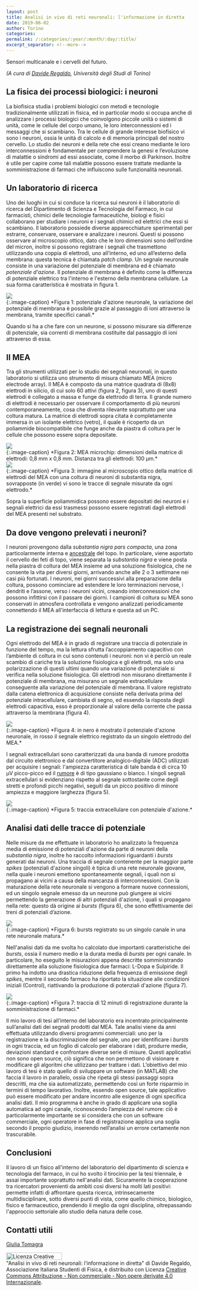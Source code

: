 ```yaml
---
layout: post
title: Analisi in vivo di reti neuronali: l'informazione in diretta
date: 2019-06-02
author: Torino
categories:
permalink: /:categories/:year/:month/:day/:title/
excerpt_separator: <!--more-->
---
```


Sensori multicanale e i cervelli del futuro.

<!--more--> 

_(A cura di [Davide Regaldo](mailto:davide.regaldo@edu.unito.it), Università degli Studi di Torino)_


## La fisica dei processi biologici: i neuroni

La biofisica studia i problemi biologici con metodi e tecnologie tradizionalmente utilizzati in fisica, ed in particolar modo si occupa anche di analizzare i processi biologici che coinvolgono piccole unità o sistemi di unità, come le cellule del corpo umano, le loro interconnessioni ed i messaggi che si scambiano. Tra le cellule di grande interesse biofisico vi sono i neuroni, ossia le unità di calcolo e di memoria principali del nostro cervello. Lo studio dei neuroni e della rete che essi creano mediante le loro interconnessioni è fondamentale per comprendere la genesi e l’evoluzione di malattie o sindromi ad essi associate, come il morbo di Parkinson. Inoltre è utile per capire come tali malattie possono essere trattate mediante la somministrazione di farmaci che influiscono sulle funzionalità neuronali.


## Un laboratorio di ricerca

Uno dei luoghi in cui si conduce la ricerca sui neuroni è il laboratorio di ricerca del Dipartimento di Scienza e Tecnologia del Farmaco, in cui farmacisti, chimici delle tecnologie farmaceutiche, biologi e fisici collaborano per studiare i neuroni e i segnali chimici ed elettrici che essi si scambiano. Il laboratorio possiede diverse apparecchiature sperimentali per estrarre, conservare, osservare e analizzare i neuroni. Questi si possono osservare al microscopio ottico, dato che le loro dimensioni sono dell’ordine del micron, inoltre si possono registrare i segnali che trasmettono utilizzando una coppia di elettrodi, uno all’interno, ed uno all’esterno della membrana: questa tecnica è chiamata _patch clamp_.
Un segnale neuronale consiste in una variazione del potenziale di membrana ed è chiamato _potenziale d'azione_. Il potenziale di membrana è definito come la differenza di potenziale elettrico tra l'interno e l'esterno della membrana cellulare. La sua forma caratteristica è mostrata in figura 1.
<div class="row">
	<div class="col s12 m6 offset-m3">
		<img src="/sistemidiriferimento/img/19_06_01_MEA/fig1.png"/>
	</div>
</div>
{:.image-caption}
*Figura 1: potenziale d'azione neuronale, la variazione del potenziale di membrana è possibile grazie al passaggio di ioni attraverso la membrana, tramite specifici canali.*​

Quando si ha a che fare con un neurone, si possono misurare sia differenze di potenziale, sia correnti di membrana costituite dal passaggio di ioni attraverso di essa.


## Il MEA

Tra gli strumenti utilizzati per lo studio dei segnali neuronali, in questo laboratorio si utilizza uno strumento di misura chiamato MEA (micro electrode array). 
Il MEA è composto da una matrice quadrata di (8x8) elettrodi in silicio, di cui solo 60 attivi (figura 2, figura 3), uno di questi elettrodi è collegato a massa e funge da elettrodo di terra. Il grande numero di elettrodi è necessario per osservare il comportamento di più neuroni contemporaneamente, cosa che diventa rilevante soprattutto per una coltura matura. La matrice di elettrodi sopra citata è completamente immersa in un isolante elettrico (vetro), il quale è ricoperto da un poliammide biocompatibile che funge anche da piastra di coltura per le cellule che possono essere sopra depositate.
<div class="row">
	<div class="col s12 m6 offset-m3">
		<img src="/sistemidiriferimento/img/19_06_01_MEA/fig2.jpg"/>
	</div>
</div>
{:.image-caption}
*Figura 2: MEA microchip: dimensioni della matrice di elettrodi: 0,8 mm x 0,8 mm. Distanza tra gli elettrodi: 100 μm.*​

<div class="row">
	<div class="col s12 m6 offset-m3">
		<img src="/sistemidiriferimento/img/19_06_01_MEA/fig3.png"/>
	</div>
</div>
{:.image-caption}
*Figura 3: immagine al microscopio ottico della matrice di elettrodi del MEA con una coltura di neuroni di substantia nigra, sovrapposte (in verde) vi sono le tracce di segnale misurate da ogni elettrodo.*

Sopra la superficie poliammidica possono essere depositati dei neuroni e i segnali elettrici da essi trasmessi possono essere registrati dagli elettrodi del MEA presenti nel substrato.


## Da dove vengono prelevati i neuroni?

I neuroni provengono dalla _substantia nigra pars compacta_, una zona particolarmente interna e [ancestrale](http://www.treccani.it/vocabolario/ancestrale/) del topo. In particolare, viene asportato il cervello dei feti di topo, viene separata la _substantia nigra_ e viene posta nella piastra di coltura del MEA insieme ad una soluzione fisiologica, che ne consente la vita per diversi giorni, arrivando anche alle 2 o 3 settimane nei casi più fortunati.
I neuroni, nei giorni successivi alla preparazione della coltura, possono cominciare ad estendere le loro terminazioni nervose, i dendriti e l’assone, verso i neuroni vicini, creando interconnessioni che possono infittirsi con il passare dei giorni.
I campioni di coltura su MEA sono conservati in atmosfera controllata e vengono analizzati periodicamente connettendo il MEA all’interfaccia di lettura e questa ad un PC.


## La registrazione dei segnali neuronali

Ogni elettrodo del MEA è in grado di registrare una traccia di potenziale in funzione del tempo, ma la lettura sfrutta l’accoppiamento capacitivo con l’ambiente di coltura in cui sono contenuti i neuroni: non vi è perciò un reale scambio di cariche tra la soluzione fisiologica e gli elettrodi, ma solo una polarizzazione di questi ultimi quando una variazione di potenziale si verifica nella soluzione fisiologica. Gli elettrodi non misurano direttamente il potenziale di membrana, ma misurano un segnale extracellulare conseguente alla variazione del potenziale di membrana. Il valore registrato dalla catena elettronica di acquisizione consiste nella derivata prima del potenziale intracellulare, cambiata di segno, ed essendo la risposta degli elettrodi capacitiva, esso è proporzionale al valore della corrente che passa attraverso la membrana (figura 4).
<div class="row">
	<div class="col s12 m6 offset-m3">
		<img src="/sistemidiriferimento/img/19_06_01_MEA/fig5.png"/>
	</div>
</div>
{:.image-caption}
*Figura 4: in nero è mostrato il potenziale d'azione neuronale, in rosso il segnale elettrico registrato da un singolo elettrodo del MEA.*

I segnali extracellulari sono caratterizzati da una banda di rumore prodotta dal circuito elettronico e dal convertitore analogico-digitale (ADC) utilizzati per acquisire i segnali: l'ampiezza caratteristica di tale banda è di circa 10 μV picco-picco ed il [rumore](http://ai-sf.it/sistemidiriferimento/2017/10/01/RMR-SL/) è di tipo gaussiano o bianco. I singoli segnali extracellulari si evidenziano  rispetto al segnale sottostante come degli stretti e profondi picchi negativi, seguiti da un picco positivo di minore ampiezza e maggiore larghezza (figura 5).
<div class="row">
	<div class="col s12 m6 offset-m3">
		<img src="/sistemidiriferimento/img/19_06_01_MEA/fig6.png"/>
	</div>
</div>
{:.image-caption}
*Figura 5: traccia extracellulare con potenziale d'azione.*


## Analisi dati delle tracce di potenziale

Nelle misure da me effettuate in laboratorio  ho analizzato la frequenza media di emissione di potenziali d'azione da parte di neuroni della _substantia nigra_, inoltre ho raccolto informazioni riguardanti i _bursts_ generati dai neuroni.
Una traccia di segnale contenente per la maggior parte _spikes_ (potenziali d'azione singoli) è tipica di una rete neuronale giovane, nella quale i neuroni emettono spontaneamente segnali, i quali non si propagano ai vicini a causa della mancanza di interconnessioni. Con la maturazione della rete neuronale si vengono a formare nuove connessioni, ed un singolo segnale emesso da un neurone può giungere ai vicini permettendo la generazione di altri potenziali d'azione, i quali si propagano nella rete: questo dà origine ai _bursts_ (figura 6), che sono effettivamente dei treni di potenziali d’azione.
<div class="row">
	<div class="col s12 m6 offset-m3">
		<img src="/sistemidiriferimento/img/19_06_01_MEA/fig7.gif"/>
	</div>
</div>
{:.image-caption}
*Figura 6: bursts registrato su un singolo canale in una rete neuronale matura.*

Nell'analisi dati da me svolta ho calcolato due importanti caratteristiche dei _bursts_, ossia il numero medio e la durata media di _bursts_ per ogni canale. In particolare, ho eseguito le misurazioni appena descritte somministrando direttamente alla soluzione fisiologica due farmaci: L-Dopa e Sulpiride.  Il primo ha indotto una drastica riduzione della frequenza di emissione degli _spikes_, mentre il secondo farmaco ha riportato la situazione alle condizioni iniziali (Control), riattivando la produzione di potenziali d'azione (figura 7).
<div class="row">
	<div class="col s12 m6 offset-m3">
		<img src="/sistemidiriferimento/img/19_06_01_MEA/fig8.png"/>
	</div>
</div>
{:.image-caption}
*Figura 7: traccia di 12 minuti di registrazione durante la somministrazione di farmaci.*

Il mio lavoro di tesi all’interno del laboratorio era incentrato principalmente sull’analisi dati dei segnali prodotti dal MEA. Tale analisi viene da anni effettuata utilizzando diversi programmi commerciali: uno per la registrazione e la discriminazione del segnale, uno per identificare i _bursts_ in ogni traccia, ed un foglio di calcolo per elaborare i dati, produrre medie, deviazioni standard e confrontare diverse serie di misure. Questi applicativi non sono open source, ciò significa che non permettono di visionare e modificare gli algoritmi che utilizzano per trattare i dati. L’obiettivo del mio lavoro di tesi è stato quello di sviluppare un software (in MATLAB) che faccia il lavoro in parallelo, ossia che ripeta gli stessi passaggi sopra descritti, ma che sia automatizzato, permettendo così un forte risparmio in termini di tempo lavorativo. Inoltre, essendo open source, tale applicativo può essere modificato per andare incontro alle esigenze di ogni specifica analisi dati.
Il mio programma è anche in grado di applicare una soglia automatica ad ogni canale, riconoscendo l’ampiezza del rumore: ciò è particolarmente importante se si considera che con un software commerciale, ogni operatore in fase di registrazione applica una soglia secondo il proprio giudizio, inserendo nell’analisi un errore certamente non trascurabile.


## Conclusioni

Il lavoro di un fisico all'interno del laboratorio del dipartimento di scienza e tecnologia del farmaco, in cui ho svolto il tirocinio per la tesi triennale, è assai importante soprattutto nell'analisi dati. Sicuramente la cooperazione tra ricercatori provenienti da ambiti così diversi ha molti lati positivi: permette infatti di affrontare questa ricerca, intrinsecamente multidisciplinare, sotto diversi punti di vista, come quello chimico, biologico, fisico e farmaceutico, prendendo il meglio da ogni disciplina, oltrepassando l'approccio settoriale allo studio della natura delle cose.


## Contatti utili

[Giulia Tomagra](mailto:giulia.tomagra@unito.it)

<a rel="license" href="http://creativecommons.org/licenses/by-nc-nd/4.0/"><img alt="Licenza Creative Commons" style="border-width:0; WIDTH:150px; HEIGHT:20px" src="https://i.creativecommons.org/l/by-nc-nd/4.0/80x15.png" align="middle" /></a><br /><span xmlns:dct="http://purl.org/dc/terms/" property="dct:title">"Analisi in vivo di reti neuronali: l’informazione in diretta"</span> di<span xmlns:cc="http://creativecommons.org/ns#" property="cc:attributionName"> Davide Regaldo, Associazione Italiana Studenti di Fisica,</span> è distribuito con Licenza <a rel="license" href="http://creativecommons.org/licenses/by-nc-nd/4.0/">Creative Commons Attribuzione - Non commerciale - Non opere derivate 4.0 Internazionale</a>.
